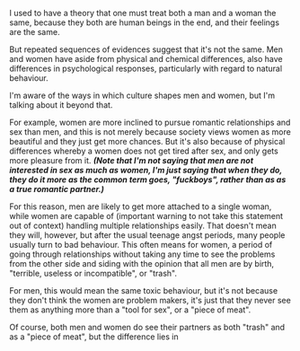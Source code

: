 I used to have a theory that one must treat both a man and a woman the same, because they both are human beings in the end, and their feelings are the same.

But repeated sequences of evidences suggest that it's not the same. Men and women have aside from physical and chemical differences, also have differences in psychological responses, particularly with regard to natural behaviour.

I'm aware of the ways in which culture shapes men and women, but I'm talking about it beyond that.

For example, women are more inclined to pursue romantic relationships and sex than men, and this is not merely because society views women as more beautiful and they just get more chances. But it's also because of physical differences whereby a women does not get tired after sex, and only gets more pleasure from it. ***(Note that I'm not saying that men are not interested in sex as much as women, I'm just saying that when they do, they do it more as the common term goes, "fuckboys", rather than as as a true romantic partner.)***

For this reason, men are likely to get more attached to a single woman, while women are capable of (important warning to not take this statement out of context) handling multiple relationships easily. That doesn't mean they will, however, but after the usual teenage angst periods, many people usually turn to bad behaviour. This often means for women, a period of going through relationships without taking any time to see the problems from the other side and siding with the opinion that all men are by birth, "terrible, useless or incompatible", or "trash".

For men, this would mean the same toxic behaviour, but it's not because they don't think the women are problem makers, it's just that they never see them as anything more than a "tool for sex", or a "piece of meat".

Of course, both men and women do see their partners as both "trash" and as a "piece of meat", but the difference lies in 